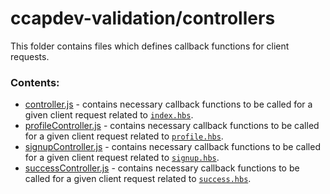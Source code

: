 # ccapdev-validation/controllers

This folder contains files which defines callback functions for client requests.

### Contents:
- [controller.js](controller.js) - contains necessary callback functions to be called for a given client request related to [`index.hbs`](../views/index.hbs).
- [profileController.js](profileController.js) - contains necessary callback functions to be called for a given client request related to [`profile.hbs`](../views/profile.hbs).
- [signupController.js](signupController.js) - contains necessary callback functions to be called for a given client request related to [`signup.hbs`](../views/signup.hbs).
- [successController.js](successController.js) - contains necessary callback functions to be called for a given client request related to [`success.hbs`](../views/success.hbs).
